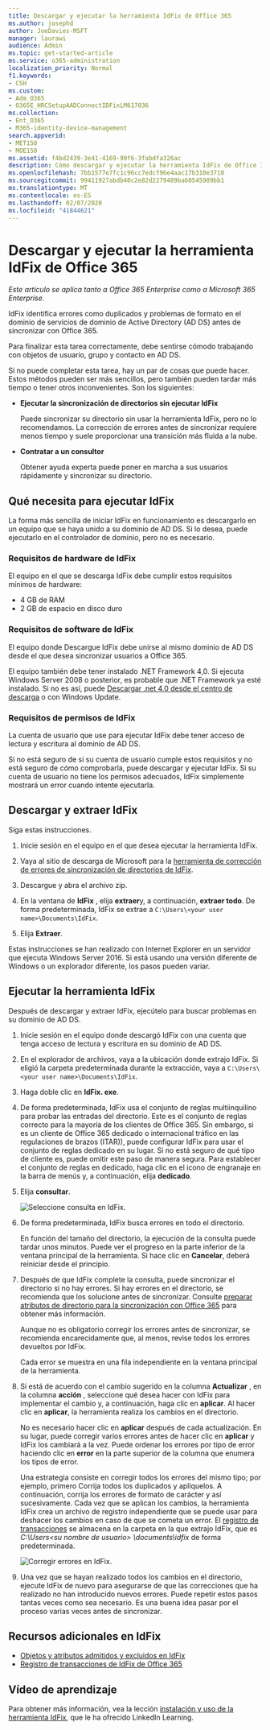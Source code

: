 ```yaml
---
title: Descargar y ejecutar la herramienta IdFix de Office 365
ms.author: josephd
author: JoeDavies-MSFT
manager: laurawi
audience: Admin
ms.topic: get-started-article
ms.service: o365-administration
localization_priority: Normal
f1.keywords:
- CSH
ms.custom:
- Adm_O365
- O365E_HRCSetupAADConnectIDFixLM617036
ms.collection:
- Ent_O365
- M365-identity-device-management
search.appverid:
- MET150
- MOE150
ms.assetid: f4bd2439-3e41-4169-99f6-3fabdfa326ac
description: Cómo descargar y ejecutar la herramienta IdFix de Office 365 para ayudar a limpiar los servicios de dominio de Active Directory (AD DS) antes de sincronizarlos con Office 365.
ms.openlocfilehash: 7bb1577e7fc1c96cc7edcf96e4aac17b310e3710
ms.sourcegitcommit: 99411927abdb40c2e82d2279489ba60545989bb1
ms.translationtype: MT
ms.contentlocale: es-ES
ms.lasthandoff: 02/07/2020
ms.locfileid: "41844621"
---
```

# <a name="download-and-run-the-office-365-idfix-tool"></a>Descargar y ejecutar la herramienta IdFix de Office 365

*Este artículo se aplica tanto a Office 365 Enterprise como a Microsoft 365 Enterprise.*

IdFix identifica errores como duplicados y problemas de formato en el dominio de servicios de dominio de Active Directory (AD DS) antes de sincronizar con Office 365. 
  
Para finalizar esta tarea correctamente, debe sentirse cómodo trabajando con objetos de usuario, grupo y contacto en AD DS.
  
Si no puede completar esta tarea, hay un par de cosas que puede hacer. Estos métodos pueden ser más sencillos, pero también pueden tardar más tiempo o tener otros inconvenientes. Son los siguientes:
  
- **Ejecutar la sincronización de directorios sin ejecutar IdFix** 

  Puede sincronizar su directorio sin usar la herramienta IdFix, pero no lo recomendamos. La corrección de errores antes de sincronizar requiere menos tiempo y suele proporcionar una transición más fluida a la nube. 

- **Contratar a un consultor** 

  Obtener ayuda experta puede poner en marcha a sus usuarios rápidamente y sincronizar su directorio. 
    
## <a name="what-you-need-to-run-idfix"></a>Qué necesita para ejecutar IdFix

La forma más sencilla de iniciar IdFix en funcionamiento es descargarlo en un equipo que se haya unido a su dominio de AD DS. Si lo desea, puede ejecutarlo en el controlador de dominio, pero no es necesario.
  
### <a name="idfix-hardware-requirements"></a>Requisitos de hardware de IdFix

El equipo en el que se descarga IdFix debe cumplir estos requisitos mínimos de hardware:
  
- 4 GB de RAM
- 2 GB de espacio en disco duro
   
### <a name="idfix-software-requirements"></a>Requisitos de software de IdFix

El equipo donde Descargue IdFix debe unirse al mismo dominio de AD DS desde el que desea sincronizar usuarios a Office 365. 

El equipo también debe tener instalado .NET Framework 4,0. Si ejecuta Windows Server 2008 o posterior, es probable que .NET Framework ya esté instalado. Si no es así, puede [Descargar .net 4,0 desde el centro de descarga](https://go.microsoft.com/fwlink/p/?LinkId=400475) o con Windows Update. 
  
### <a name="idfix-permissions-requirements"></a>Requisitos de permisos de IdFix

La cuenta de usuario que use para ejecutar IdFix debe tener acceso de lectura y escritura al dominio de AD DS.
  
Si no está seguro de si su cuenta de usuario cumple estos requisitos y no está seguro de cómo comprobarla, puede descargar y ejecutar IdFix. Si su cuenta de usuario no tiene los permisos adecuados, IdFix simplemente mostrará un error cuando intente ejecutarla.
  
## <a name="download-and-extract-idfix"></a>Descargar y extraer IdFix

Siga estas instrucciones. 
  
1. Inicie sesión en el equipo en el que desea ejecutar la herramienta IdFix.
    
2. Vaya al sitio de descarga de Microsoft para la [herramienta de corrección de errores de sincronización de directorios de IdFix](https://go.microsoft.com/fwlink/?linkid=867219).
    
3. Descargue y abra el archivo zip.
    
3. En la ventana de **IdFix** , elija **extraer**y, a continuación, **extraer todo**. De forma predeterminada, IdFix se extrae a `C:\Users\<your user name>\Documents\IdFix`. 
    
6. Elija **Extraer**.

Estas instrucciones se han realizado con Internet Explorer en un servidor que ejecuta Windows Server 2016. Si está usando una versión diferente de Windows o un explorador diferente, los pasos pueden variar.
    
## <a name="run-the-idfix-tool"></a>Ejecutar la herramienta IdFix

Después de descargar y extraer IdFix, ejecútelo para buscar problemas en su dominio de AD DS.
  
1. Inicie sesión en el equipo donde descargó IdFix con una cuenta que tenga acceso de lectura y escritura en su dominio de AD DS.
    
2. En el explorador de archivos, vaya a la ubicación donde extrajo IdFix. Si eligió la carpeta predeterminada durante la extracción, vaya a `C:\Users\<your user name>\Documents\IdFix`. 
    
3. Haga doble clic en **IdFix. exe**. 
  
4. De forma predeterminada, IdFix usa el conjunto de reglas multiinquilino para probar las entradas del directorio. Este es el conjunto de reglas correcto para la mayoría de los clientes de Office 365. Sin embargo, si es un cliente de Office 365 dedicado o internacional tráfico en las regulaciones de brazos (ITAR)), puede configurar IdFix para usar el conjunto de reglas dedicado en su lugar. Si no está seguro de qué tipo de cliente es, puede omitir este paso de manera segura. Para establecer el conjunto de reglas en dedicado, haga clic en el icono de engranaje en la barra de menús y, a continuación, elija **dedicado**.
    
5. Elija **consultar**.
    
    ![Seleccione consulta en IdFix.](media/a07a7aa7-d0ac-4817-8757-946019813a57.JPG)
  
6. De forma predeterminada, IdFix busca errores en todo el directorio.
    
    En función del tamaño del directorio, la ejecución de la consulta puede tardar unos minutos. Puede ver el progreso en la parte inferior de la ventana principal de la herramienta. Si hace clic en **Cancelar**, deberá reiniciar desde el principio.
  
7. Después de que IdFix complete la consulta, puede sincronizar el directorio si no hay errores. Si hay errores en el directorio, se recomienda que los solucione antes de sincronizar. Consulte [preparar atributos de directorio para la sincronización con Office 365](prepare-directory-attributes-for-synch-with-idfix.md) para obtener más información.
    
    Aunque no es obligatorio corregir los errores antes de sincronizar, se recomienda encarecidamente que, al menos, revise todos los errores devueltos por IdFix.
    
    Cada error se muestra en una fila independiente en la ventana principal de la herramienta. 
    
8. Si está de acuerdo con el cambio sugerido en la columna **Actualizar** , en la columna **acción** , seleccione qué desea hacer con IdFix para implementar el cambio y, a continuación, haga clic en **aplicar**. Al hacer clic en **aplicar**, la herramienta realiza los cambios en el directorio.
    
    No es necesario hacer clic en **aplicar** después de cada actualización. En su lugar, puede corregir varios errores antes de hacer clic en **aplicar** y IdFix los cambiará a la vez. Puede ordenar los errores por tipo de error haciendo clic en **error** en la parte superior de la columna que enumera los tipos de error. 
    
    Una estrategia consiste en corregir todos los errores del mismo tipo; por ejemplo, primero Corrija todos los duplicados y aplíquelos. A continuación, corrija los errores de formato de carácter y así sucesivamente. Cada vez que se aplican los cambios, la herramienta IdFix crea un archivo de registro independiente que se puede usar para deshacer los cambios en caso de que se cometa un error. El [registro de transacciones](idfix-transaction-log.md) se almacena en la carpeta en la que extrajo IdFix, que es _C:\Users\<su nombre de usuario> \documents\idfix_ de forma predeterminada. 
    
    ![Corregir errores en IdFix.](media/5f051070-652c-4be7-98bf-312295e32371.png)
  
9. Una vez que se hayan realizado todos los cambios en el directorio, ejecute IdFix de nuevo para asegurarse de que las correcciones que ha realizado no han introducido nuevos errores. Puede repetir estos pasos tantas veces como sea necesario. Es una buena idea pasar por el proceso varias veces antes de sincronizar.
    
## <a name="additional-resources-on-idfix"></a>Recursos adicionales en IdFix 

- [Objetos y atributos admitidos y excluidos en IdFix](idfix-excluded-and-supported-objects-and-attributes.md)  
- [Registro de transacciones de IdFix de Office 365](idfix-transaction-log.md)
    
## <a name="video-training"></a>Vídeo de aprendizaje

Para obtener más información, vea la lección [instalación y uso de la herramienta IdFix](https://support.office.com/article/install-and-use-the-idfix-tool-4d81d73c-f172-4fd5-8542-f601c0c96aa9?ui=en-US&rs=en-US&ad=US), que le ha ofrecido LinkedIn Learning.
  

